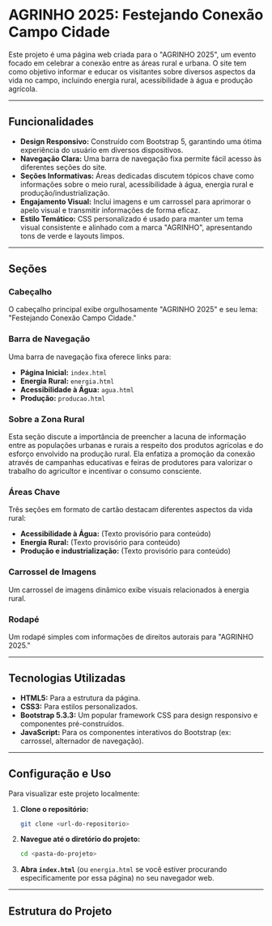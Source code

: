 # AGRINHO 2025: Festejando Conexão Campo Cidade

Este projeto é uma página web criada para o "AGRINHO 2025", um evento focado em celebrar a conexão entre as áreas rural e urbana. O site tem como objetivo informar e educar os visitantes sobre diversos aspectos da vida no campo, incluindo energia rural, acessibilidade à água e produção agrícola.

---

## Funcionalidades

* **Design Responsivo:** Construído com Bootstrap 5, garantindo uma ótima experiência do usuário em diversos dispositivos.
* **Navegação Clara:** Uma barra de navegação fixa permite fácil acesso às diferentes seções do site.
* **Seções Informativas:** Áreas dedicadas discutem tópicos chave como informações sobre o meio rural, acessibilidade à água, energia rural e produção/industrialização.
* **Engajamento Visual:** Inclui imagens e um carrossel para aprimorar o apelo visual e transmitir informações de forma eficaz.
* **Estilo Temático:** CSS personalizado é usado para manter um tema visual consistente e alinhado com a marca "AGRINHO", apresentando tons de verde e layouts limpos.

---

## Seções

### Cabeçalho
O cabeçalho principal exibe orgulhosamente "AGRINHO 2025" e seu lema: "Festejando Conexão Campo Cidade."

### Barra de Navegação
Uma barra de navegação fixa oferece links para:
* **Página Inicial:** `index.html`
* **Energia Rural:** `energia.html`
* **Acessibilidade à Água:** `agua.html`
* **Produção:** `producao.html`

### Sobre a Zona Rural
Esta seção discute a importância de preencher a lacuna de informação entre as populações urbanas e rurais a respeito dos produtos agrícolas e do esforço envolvido na produção rural. Ela enfatiza a promoção da conexão através de campanhas educativas e feiras de produtores para valorizar o trabalho do agricultor e incentivar o consumo consciente.

### Áreas Chave
Três seções em formato de cartão destacam diferentes aspectos da vida rural:
* **Acessibilidade à Água:** (Texto provisório para conteúdo)
* **Energia Rural:** (Texto provisório para conteúdo)
* **Produção e industrialização:** (Texto provisório para conteúdo)

### Carrossel de Imagens
Um carrossel de imagens dinâmico exibe visuais relacionados à energia rural.

### Rodapé
Um rodapé simples com informações de direitos autorais para "AGRINHO 2025."

---

## Tecnologias Utilizadas

* **HTML5:** Para a estrutura da página.
* **CSS3:** Para estilos personalizados.
* **Bootstrap 5.3.3:** Um popular framework CSS para design responsivo e componentes pré-construídos.
* **JavaScript:** Para os componentes interativos do Bootstrap (ex: carrossel, alternador de navegação).

---

## Configuração e Uso

Para visualizar este projeto localmente:

1.  **Clone o repositório:**
    ```bash
    git clone <url-do-repositorio>
    ```
2.  **Navegue até o diretório do projeto:**
    ```bash
    cd <pasta-do-projeto>
    ```
3.  **Abra `index.html`** (ou `energia.html` se você estiver procurando especificamente por essa página) no seu navegador web.

---

## Estrutura do Projeto
